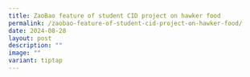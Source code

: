 ```yaml
---
title: ZaoBao feature of student CID project on hawker food
permalink: /zaobao-feature-of-student-cid-project-on-hawker-food/
date: 2024-08-28
layout: post
description: ""
image: ""
variant: tiptap
---
```

